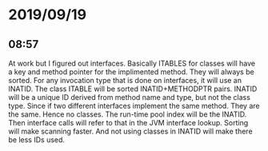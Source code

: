 # 2019/09/19

## 08:57

At work but I figured out interfaces. Basically
ITABLES for classes will have a key and method 
pointer for the implimented method. They will always 
be sorted. For any invocation type that is done on 
interfaces, it will use an INATID. The class ITABLE 
will be sorted INATID+METHODPTR pairs. INATID will 
be a unique ID derived from method name and type, but
not the class type. Since if two different interfaces 
implement the same method. They are the same. Hence no 
classes. The run-time pool index will be the INATID. 
Then interface calls will refer to that in the JVM
interface lookup. Sorting will make scanning faster. 
And not using classes in INATID will make there be 
less IDs used.
